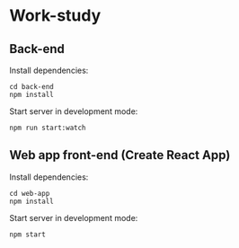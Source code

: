 # Work-study

## Back-end

Install dependencies:

```
cd back-end
npm install
```

Start server in development mode:

```
npm run start:watch
```

## Web app front-end (Create React App)

Install dependencies:

```
cd web-app
npm install
```

Start server in development mode:

```
npm start
```
